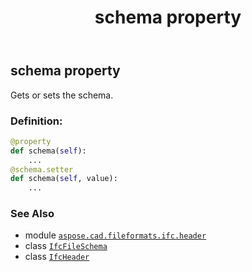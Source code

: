 ﻿---
title: schema property
second_title: Aspose.CAD for Python via .NET API References
description: 
type: docs
weight: 50
url: /aspose.cad.fileformats.ifc.header/ifcheader/schema/
is_root: false
---

## schema property


Gets or sets the schema.
### Definition:
```python
@property
def schema(self):
    ...
@schema.setter
def schema(self, value):
    ...
```

### See Also
* module [`aspose.cad.fileformats.ifc.header`](../../)
* class [`IfcFileSchema`](/cad/python-net/aspose.cad.fileformats.ifc.header/ifcfileschema)
* class [`IfcHeader`](/cad/python-net/aspose.cad.fileformats.ifc.header/ifcheader)
